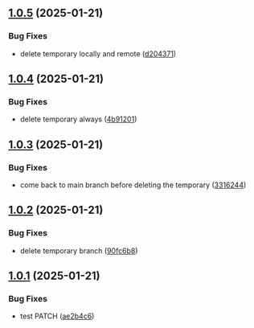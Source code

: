 ## [1.0.5](https://github.com/dicadev/test-release-please/compare/v1.0.4...v1.0.5) (2025-01-21)


### Bug Fixes

* delete temporary locally and remote ([d204371](https://github.com/dicadev/test-release-please/commit/d20437185823b014148de3b3e4bf458a44861a77))



## [1.0.4](https://github.com/dicadev/test-release-please/compare/v1.0.3...v1.0.4) (2025-01-21)


### Bug Fixes

* delete temporary always ([4b91201](https://github.com/dicadev/test-release-please/commit/4b912016793bb16a000ebc5dd52e08b8418e0f4a))



## [1.0.3](https://github.com/dicadev/test-release-please/compare/v1.0.2...v1.0.3) (2025-01-21)


### Bug Fixes

* come back to main branch before deleting the temporary ([3316244](https://github.com/dicadev/test-release-please/commit/3316244d815c0b0ace41a890373bbf0399515ef7))



## [1.0.2](https://github.com/dicadev/test-release-please/compare/v1.0.1...v1.0.2) (2025-01-21)


### Bug Fixes

* delete temporary branch ([90fc6b8](https://github.com/dicadev/test-release-please/commit/90fc6b8178fc86bfc177d12cdbb48852795a08f8))



## [1.0.1](https://github.com/dicadev/test-release-please/compare/v1.0.0...v1.0.1) (2025-01-21)


### Bug Fixes

* test PATCH ([ae2b4c6](https://github.com/dicadev/test-release-please/commit/ae2b4c6841ac5738d81529fd0e4dc94ea309b1de))



